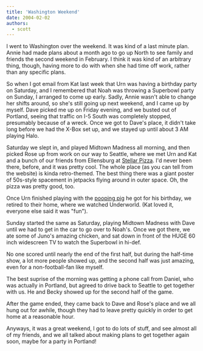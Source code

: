 ```yaml
---
title: 'Washington Weekend'
date: 2004-02-02
authors:
  - scott
---
```


I went to Washington over the weekend. It was kind of a last minute plan. Annie had made plans about a month ago to go up North to see family and friends the second weekend in February. I think it was kind of an arbitrary thing, though, having more to do with when she had time off work, rather than any specific plans.

So when I got email from Kat last week that Urn was having a birthday party on Saturday, and I remembered that Noah was throwing a Superbowl party on Sunday, I arranged to come up early. Sadly, Annie wasn't able to change her shifts around, so she's still going up next weekend, and I came up by myself. Dave picked me up on Friday evening, and we busted out of Portland, seeing that traffic on I-5 South was completely stopped, presumably because of a wreck. Once we got to Dave's place, it didn't take long before we had the X-Box set up, and we stayed up until about 3 AM playing Halo.

Saturday we slept in, and played Midtown Madness all morning, and then picked Rose up from work on our way to Seattle, where we met Urn and Kat and a bunch of our friends from Ellensburg at [Stellar Pizza](http://www.stellarpizza.com/). I'd never been there, before, and it was pretty cool. The whole place (as you can tell from the website) is kinda retro-themed. The best thing there was a giant poster of 50s-style spacement in jetpacks flying around in outer space. Oh, the pizza was pretty good, too.

Once Urn finished playing with the [pooping pig](http://www.gagsplus.com/toys/pigcandy.shtml) he got for his birthday, we retired to their home, where we watched Underworld. (Kat loved it, everyone else said it was "fun").

Sunday started the same as Saturday, playing Midtown Madness with Dave until we had to get in the car to go over to Noah's. Once we got there, we ate some of Juno's amazing chicken, and sat down in front of the HUGE 60 inch widescreen TV to watch the Superbowl in hi-def.

No one scored until nearly the end of the first half, but during the half-time show, a lot more people showed up, and the second half was just amazing, even for a non-football-fan like myself.

The best suprise of the morning was getting a phone call from Daniel, who was actually in Portland, but agreed to drive back to Seattle to get together with us. He and Becky showed up for the second half of the game.

After the game ended, they came back to Dave and Rose's place and we all hung out for awhile, though they had to leave pretty quickly in order to get home at a reasonable hour.

Anyways, it was a great weekend, I got to do lots of stuff, and see almost all of my friends, and we all talked about making plans to get together again soon, maybe for a party in Portland!
